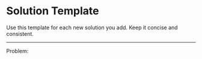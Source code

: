 # Solution Template

Use this template for each new solution you add. Keep it concise and consistent.

---

Problem: <Title>
Source: <e.g., LeetCode #123 / Hackerrank link / Custom>
Difficulty: <Easy|Medium|Hard>
Topics: <arrays, two-pointers, DP, graphs>

Summary:

- One-paragraph description of the problem in your own words.

Approach:

- Brief explanation of the algorithm and intuition.
- Key steps and why it works.

Complexity:

- Time: O(...)
- Space: O(...)

Code file: `<path/to/code>`

Sample input / output:

```
input:
<example input>
output:
<expected output>
```

How to run:

- Java: `javac path\\to\\Problem.java && java -cp path Problem`
- C++: `g++ -std=c++17 -O2 path/to/problem.cpp -o problem && ./problem`

Notes / Edge cases:

- A short list of tricky cases and why the solution handles them.

---

Tip: Keep solutions focused — if a problem has multiple official approaches, implement the most optimal and optionally add a second file for an alternate method with notes.
